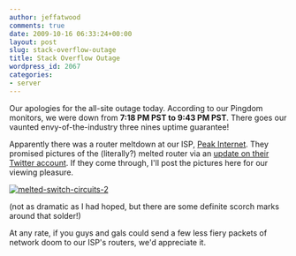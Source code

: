 ```yaml
---
author: jeffatwood
comments: true
date: 2009-10-16 06:33:24+00:00
layout: post
slug: stack-overflow-outage
title: Stack Overflow Outage
wordpress_id: 2067
categories:
- server
---
```



Our apologies for the all-site outage today. According to our Pingdom monitors, we were down from **7:18 PM PST to 9:43 PM PST**. There goes our vaunted envy-of-the-industry three nines uptime guarantee! 



Apparently there was a router meltdown at our ISP, [Peak Internet](http://www.peakinternet.com/business/hosting/colocation-dedicated#). They promised pictures of the (literally?) melted router via an [update on their Twitter account](http://twitter.com/PEAKInternet/status/4908010791). If they come through, I'll post the pictures here for our viewing pleasure.



[![melted-switch-circuits-2](http://blog.stackoverflow.com/wp-content/uploads/melted-switch-circuits-2.jpg)](http://twitpic.com/lqu5u)



(not as dramatic as I had hoped, but there are some definite scorch marks around that solder!)



At any rate, if you guys and gals could send a few less fiery packets of network doom to our ISP's routers, we'd appreciate it. 

